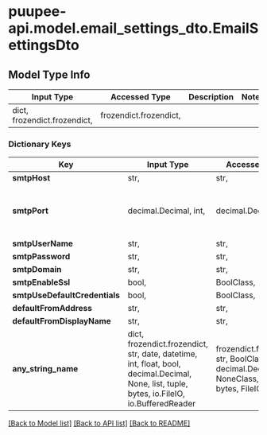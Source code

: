 # puupee-api.model.email_settings_dto.EmailSettingsDto

## Model Type Info
Input Type | Accessed Type | Description | Notes
------------ | ------------- | ------------- | -------------
dict, frozendict.frozendict,  | frozendict.frozendict,  |  | 

### Dictionary Keys
Key | Input Type | Accessed Type | Description | Notes
------------ | ------------- | ------------- | ------------- | -------------
**smtpHost** | str,  | str,  |  | [optional] 
**smtpPort** | decimal.Decimal, int,  | decimal.Decimal,  |  | [optional] value must be a 32 bit integer
**smtpUserName** | str,  | str,  |  | [optional] 
**smtpPassword** | str,  | str,  |  | [optional] 
**smtpDomain** | str,  | str,  |  | [optional] 
**smtpEnableSsl** | bool,  | BoolClass,  |  | [optional] 
**smtpUseDefaultCredentials** | bool,  | BoolClass,  |  | [optional] 
**defaultFromAddress** | str,  | str,  |  | [optional] 
**defaultFromDisplayName** | str,  | str,  |  | [optional] 
**any_string_name** | dict, frozendict.frozendict, str, date, datetime, int, float, bool, decimal.Decimal, None, list, tuple, bytes, io.FileIO, io.BufferedReader | frozendict.frozendict, str, BoolClass, decimal.Decimal, NoneClass, tuple, bytes, FileIO | any string name can be used but the value must be the correct type | [optional]

[[Back to Model list]](../../README.md#documentation-for-models) [[Back to API list]](../../README.md#documentation-for-api-endpoints) [[Back to README]](../../README.md)

